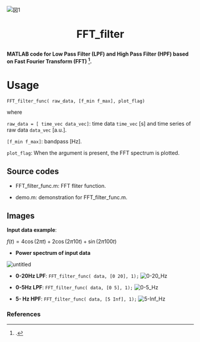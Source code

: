 ![図1](https://user-images.githubusercontent.com/114337358/220586933-99d9dcf2-ca75-4198-b216-380defbd2c4e.png)

# <p align=center>FFT_filter</p>
__MATLAB code for Low Pass Filter (LPF) and High Pass Filter (HPF) based on Fast Fourier Transform (FFT) [^1].__


# Usage

`FFT_filter_func( raw_data, [f_min f_max], plot_flag)`

where

`raw_data = [ time_vec data_vec]`: time data `time_vec` [s] and time series of raw data `data_vec` [a.u.].

`[f_min f_max]`: bandpass [Hz]. 

`plot_flag`: When the argument is present, the FFT spectrum is plotted.

## Source codes

* FFT_filter_func.m: FFT fliter function.

* demo.m: demonstration for FFT_filter_func.m.

## Images

__Input data example__: 

$f(t) = 4\cos( 2\pi t) + 2\cos( 2\pi 10t) + \sin( 2\pi 100t)$


* __Power spectrum of input data__

![untitled](https://user-images.githubusercontent.com/114337358/220673079-b0f8f224-5e1d-44c1-9614-5b839af66961.png)


* __0-20Hz LPF__: `FFT_filter_func( data, [0 20], 1);`
![0-20_Hz](https://user-images.githubusercontent.com/114337358/220587034-48051427-612d-439a-89a8-79bae1d1d11b.png)

* __0-5Hz LPF__: `FFT_filter_func( data, [0 5], 1);`
![0-5_Hz](https://user-images.githubusercontent.com/114337358/220587056-f01819bb-b3d4-415f-9ca2-cd9457806963.png)

* __5- Hz HPF__: `FFT_filter_func( data, [5 Inf], 1);`
![5-Inf_Hz](https://user-images.githubusercontent.com/114337358/220587069-ba2c7ec2-f5d2-4643-a984-b148220bb3e9.png)




### References

[^1]: . 
